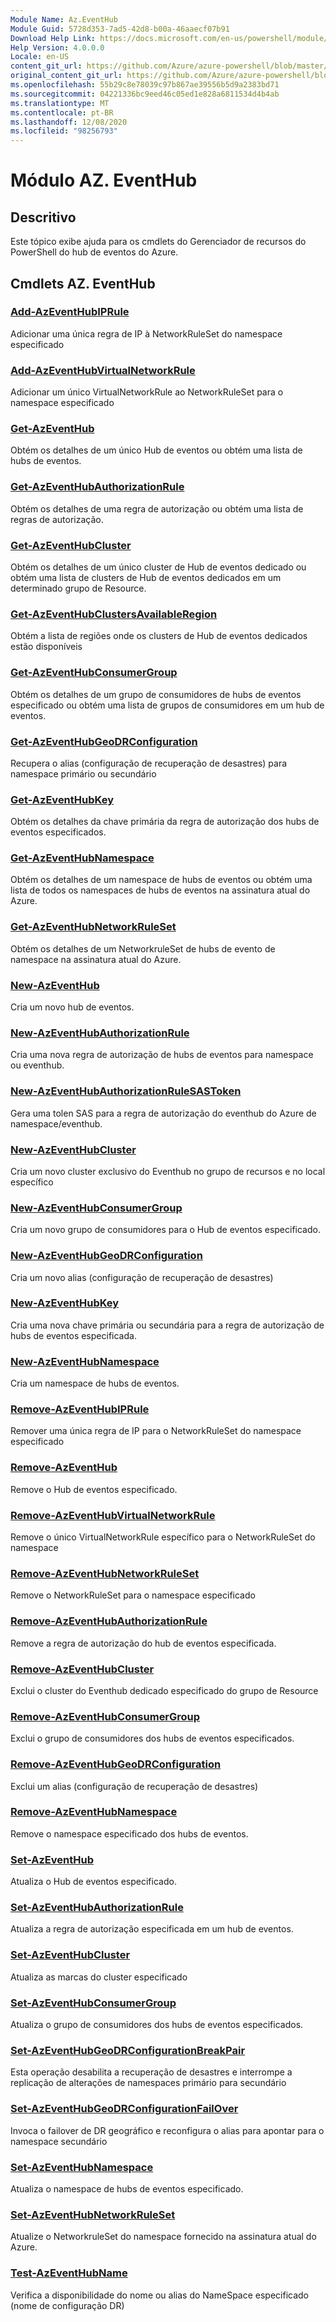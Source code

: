 ```yaml
---
Module Name: Az.EventHub
Module Guid: 5728d353-7ad5-42d8-b00a-46aaecf07b91
Download Help Link: https://docs.microsoft.com/en-us/powershell/module/az.eventhub
Help Version: 4.0.0.0
Locale: en-US
content_git_url: https://github.com/Azure/azure-powershell/blob/master/src/EventHub/EventHub/help/Az.EventHub.md
original_content_git_url: https://github.com/Azure/azure-powershell/blob/master/src/EventHub/EventHub/help/Az.EventHub.md
ms.openlocfilehash: 55b29c8e78039c97b867ae39556b5d9a2383bd71
ms.sourcegitcommit: 04221336bc9eed46c05ed1e828a6811534d4b4ab
ms.translationtype: MT
ms.contentlocale: pt-BR
ms.lasthandoff: 12/08/2020
ms.locfileid: "98256793"
---
```

# Módulo AZ. EventHub
## Descritivo
Este tópico exibe ajuda para os cmdlets do Gerenciador de recursos do PowerShell do hub de eventos do Azure.

## Cmdlets AZ. EventHub
### [Add-AzEventHubIPRule](Add-AzEventHubIPRule.md)
Adicionar uma única regra de IP à NetworkRuleSet do namespace especificado

### [Add-AzEventHubVirtualNetworkRule](Add-AzEventHubVirtualNetworkRule.md)
Adicionar um único VirtualNetworkRule ao NetworkRuleSet para o namespace especificado

### [Get-AzEventHub](Get-AzEventHub.md)
Obtém os detalhes de um único Hub de eventos ou obtém uma lista de hubs de eventos.

### [Get-AzEventHubAuthorizationRule](Get-AzEventHubAuthorizationRule.md)
Obtém os detalhes de uma regra de autorização ou obtém uma lista de regras de autorização.

### [Get-AzEventHubCluster](Get-AzEventHubCluster.md)
Obtém os detalhes de um único cluster de Hub de eventos dedicado ou obtém uma lista de clusters de Hub de eventos dedicados em um determinado grupo de Resource.

### [Get-AzEventHubClustersAvailableRegion](Get-AzEventHubClustersAvailableRegion.md)
Obtém a lista de regiões onde os clusters de Hub de eventos dedicados estão disponíveis

### [Get-AzEventHubConsumerGroup](Get-AzEventHubConsumerGroup.md)
Obtém os detalhes de um grupo de consumidores de hubs de eventos especificado ou obtém uma lista de grupos de consumidores em um hub de eventos.

### [Get-AzEventHubGeoDRConfiguration](Get-AzEventHubGeoDRConfiguration.md)
Recupera o alias (configuração de recuperação de desastres) para namespace primário ou secundário

### [Get-AzEventHubKey](Get-AzEventHubKey.md)
Obtém os detalhes da chave primária da regra de autorização dos hubs de eventos especificados.

### [Get-AzEventHubNamespace](Get-AzEventHubNamespace.md)
Obtém os detalhes de um namespace de hubs de eventos ou obtém uma lista de todos os namespaces de hubs de eventos na assinatura atual do Azure.

### [Get-AzEventHubNetworkRuleSet](Get-AzEventHubNetworkRuleSet.md)
Obtém os detalhes de um NetworkruleSet de hubs de evento de namespace na assinatura atual do Azure.

### [New-AzEventHub](New-AzEventHub.md)
Cria um novo hub de eventos.

### [New-AzEventHubAuthorizationRule](New-AzEventHubAuthorizationRule.md)
Cria uma nova regra de autorização de hubs de eventos para namespace ou eventhub.

### [New-AzEventHubAuthorizationRuleSASToken](New-AzEventHubAuthorizationRuleSASToken.md)
Gera uma tolen SAS para a regra de autorização do eventhub do Azure de namespace/eventhub.

### [New-AzEventHubCluster](New-AzEventHubCluster.md)
Cria um novo cluster exclusivo do Eventhub no grupo de recursos e no local específico

### [New-AzEventHubConsumerGroup](New-AzEventHubConsumerGroup.md)
Cria um novo grupo de consumidores para o Hub de eventos especificado.

### [New-AzEventHubGeoDRConfiguration](New-AzEventHubGeoDRConfiguration.md)
Cria um novo alias (configuração de recuperação de desastres)

### [New-AzEventHubKey](New-AzEventHubKey.md)
Cria uma nova chave primária ou secundária para a regra de autorização de hubs de eventos especificada.

### [New-AzEventHubNamespace](New-AzEventHubNamespace.md)
Cria um namespace de hubs de eventos.

### [Remove-AzEventHubIPRule](Remove-AzEventHubIPRule.md)
Remover uma única regra de IP para o NetworkRuleSet do namespace especificado

### [Remove-AzEventHub](Remove-AzEventHub.md)
Remove o Hub de eventos especificado.

### [Remove-AzEventHubVirtualNetworkRule](Remove-AzEventHubVirtualNetworkRule.md)
Remove o único VirtualNetworkRule específico para o NetworkRuleSet do namespace

### [Remove-AzEventHubNetworkRuleSet](Remove-AzEventHubNetworkRuleSet.md)
Remove o NetworkRuleSet para o namespace especificado

### [Remove-AzEventHubAuthorizationRule](Remove-AzEventHubAuthorizationRule.md)
Remove a regra de autorização do hub de eventos especificada.

### [Remove-AzEventHubCluster](Remove-AzEventHubCluster.md)
Exclui o cluster do Eventhub dedicado especificado do grupo de Resource

### [Remove-AzEventHubConsumerGroup](Remove-AzEventHubConsumerGroup.md)
Exclui o grupo de consumidores dos hubs de eventos especificados.

### [Remove-AzEventHubGeoDRConfiguration](Remove-AzEventHubGeoDRConfiguration.md)
Exclui um alias (configuração de recuperação de desastres)

### [Remove-AzEventHubNamespace](Remove-AzEventHubNamespace.md)
Remove o namespace especificado dos hubs de eventos.

### [Set-AzEventHub](Set-AzEventHub.md)
Atualiza o Hub de eventos especificado.

### [Set-AzEventHubAuthorizationRule](Set-AzEventHubAuthorizationRule.md)
Atualiza a regra de autorização especificada em um hub de eventos.

### [Set-AzEventHubCluster](Set-AzEventHubCluster.md)
Atualiza as marcas do cluster especificado

### [Set-AzEventHubConsumerGroup](Set-AzEventHubConsumerGroup.md)
Atualiza o grupo de consumidores dos hubs de eventos especificados.

### [Set-AzEventHubGeoDRConfigurationBreakPair](Set-AzEventHubGeoDRConfigurationBreakPair.md)
Esta operação desabilita a recuperação de desastres e interrompe a replicação de alterações de namespaces primário para secundário

### [Set-AzEventHubGeoDRConfigurationFailOver](Set-AzEventHubGeoDRConfigurationFailOver.md)
Invoca o failover de DR geográfico e reconfigura o alias para apontar para o namespace secundário

### [Set-AzEventHubNamespace](Set-AzEventHubNamespace.md)
Atualiza o namespace de hubs de eventos especificado.

### [Set-AzEventHubNetworkRuleSet](Set-AzEventHubNetworkRuleSet.md)
Atualize o NetworkruleSet do namespace fornecido na assinatura atual do Azure.

### [Test-AzEventHubName](Test-AzEventHubName.md)
Verifica a disponibilidade do nome ou alias do NameSpace especificado (nome de configuração DR)

